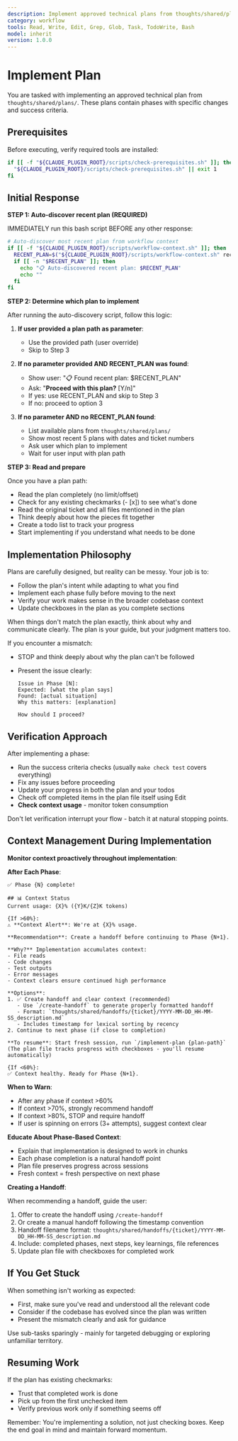 ```yaml
---
description: Implement approved technical plans from thoughts/shared/plans/
category: workflow
tools: Read, Write, Edit, Grep, Glob, Task, TodoWrite, Bash
model: inherit
version: 1.0.0
---
```


# Implement Plan

You are tasked with implementing an approved technical plan from `thoughts/shared/plans/`. These
plans contain phases with specific changes and success criteria.

## Prerequisites

Before executing, verify required tools are installed:

```bash
if [[ -f "${CLAUDE_PLUGIN_ROOT}/scripts/check-prerequisites.sh" ]]; then
  "${CLAUDE_PLUGIN_ROOT}/scripts/check-prerequisites.sh" || exit 1
fi
```

## Initial Response

**STEP 1: Auto-discover recent plan (REQUIRED)**

IMMEDIATELY run this bash script BEFORE any other response:

```bash
# Auto-discover most recent plan from workflow context
if [[ -f "${CLAUDE_PLUGIN_ROOT}/scripts/workflow-context.sh" ]]; then
  RECENT_PLAN=$("${CLAUDE_PLUGIN_ROOT}/scripts/workflow-context.sh" recent plans)
  if [[ -n "$RECENT_PLAN" ]]; then
    echo "📋 Auto-discovered recent plan: $RECENT_PLAN"
    echo ""
  fi
fi
```

**STEP 2: Determine which plan to implement**

After running the auto-discovery script, follow this logic:

1. **If user provided a plan path as parameter**:
   - Use the provided path (user override)
   - Skip to Step 3

2. **If no parameter provided AND RECENT_PLAN was found**:
   - Show user: "📋 Found recent plan: $RECENT_PLAN"
   - Ask: "**Proceed with this plan?** [Y/n]"
   - If yes: use RECENT_PLAN and skip to Step 3
   - If no: proceed to option 3

3. **If no parameter AND no RECENT_PLAN found**:
   - List available plans from `thoughts/shared/plans/`
   - Show most recent 5 plans with dates and ticket numbers
   - Ask user which plan to implement
   - Wait for user input with plan path

**STEP 3: Read and prepare**

Once you have a plan path:
- Read the plan completely (no limit/offset)
- Check for any existing checkmarks (- [x]) to see what's done
- Read the original ticket and all files mentioned in the plan
- Think deeply about how the pieces fit together
- Create a todo list to track your progress
- Start implementing if you understand what needs to be done

## Implementation Philosophy

Plans are carefully designed, but reality can be messy. Your job is to:

- Follow the plan's intent while adapting to what you find
- Implement each phase fully before moving to the next
- Verify your work makes sense in the broader codebase context
- Update checkboxes in the plan as you complete sections

When things don't match the plan exactly, think about why and communicate clearly. The plan is your
guide, but your judgment matters too.

If you encounter a mismatch:

- STOP and think deeply about why the plan can't be followed
- Present the issue clearly:

  ```
  Issue in Phase [N]:
  Expected: [what the plan says]
  Found: [actual situation]
  Why this matters: [explanation]

  How should I proceed?
  ```

## Verification Approach

After implementing a phase:

- Run the success criteria checks (usually `make check test` covers everything)
- Fix any issues before proceeding
- Update your progress in both the plan and your todos
- Check off completed items in the plan file itself using Edit
- **Check context usage** - monitor token consumption

Don't let verification interrupt your flow - batch it at natural stopping points.

## Context Management During Implementation

**Monitor context proactively throughout implementation**:

**After Each Phase**:

```
✅ Phase {N} complete!

## 📊 Context Status
Current usage: {X}% ({Y}K/{Z}K tokens)

{If >60%}:
⚠️ **Context Alert**: We're at {X}% usage.

**Recommendation**: Create a handoff before continuing to Phase {N+1}.

**Why?** Implementation accumulates context:
- File reads
- Code changes
- Test outputs
- Error messages
- Context clears ensure continued high performance

**Options**:
1. ✅ Create handoff and clear context (recommended)
   - Use `/create-handoff` to generate properly formatted handoff
   - Format: `thoughts/shared/handoffs/{ticket}/YYYY-MM-DD_HH-MM-SS_description.md`
   - Includes timestamp for lexical sorting by recency
2. Continue to next phase (if close to completion)

**To resume**: Start fresh session, run `/implement-plan {plan-path}`
(The plan file tracks progress with checkboxes - you'll resume automatically)

{If <60%}:
✅ Context healthy. Ready for Phase {N+1}.
```

**When to Warn**:

- After any phase if context >60%
- If context >70%, strongly recommend handoff
- If context >80%, STOP and require handoff
- If user is spinning on errors (3+ attempts), suggest context clear

**Educate About Phase-Based Context**:

- Explain that implementation is designed to work in chunks
- Each phase completion is a natural handoff point
- Plan file preserves progress across sessions
- Fresh context = fresh perspective on next phase

**Creating a Handoff**:

When recommending a handoff, guide the user:

1. Offer to create the handoff using `/create-handoff`
2. Or create a manual handoff following the timestamp convention
3. Handoff filename format: `thoughts/shared/handoffs/{ticket}/YYYY-MM-DD_HH-MM-SS_description.md`
4. Include: completed phases, next steps, key learnings, file references
5. Update plan file with checkboxes for completed work

## If You Get Stuck

When something isn't working as expected:

- First, make sure you've read and understood all the relevant code
- Consider if the codebase has evolved since the plan was written
- Present the mismatch clearly and ask for guidance

Use sub-tasks sparingly - mainly for targeted debugging or exploring unfamiliar territory.

## Resuming Work

If the plan has existing checkmarks:

- Trust that completed work is done
- Pick up from the first unchecked item
- Verify previous work only if something seems off

Remember: You're implementing a solution, not just checking boxes. Keep the end goal in mind and
maintain forward momentum.
